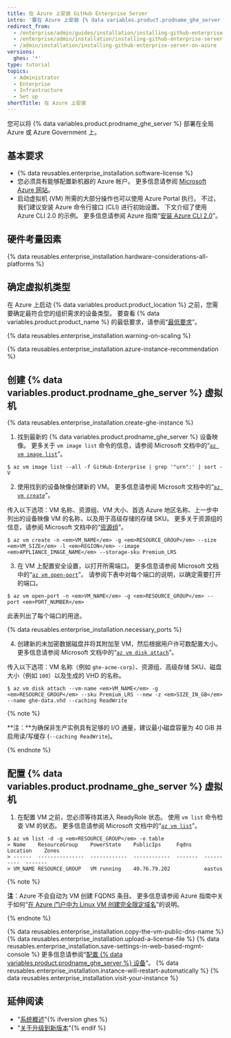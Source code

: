 ```yaml
---
title: 在 Azure 上安装 GitHub Enterprise Server
intro: '要在 Azure 上安装 {% data variables.product.prodname_ghe_server %}，您必须部署到 DS 系列实例上并使用 Premium-LRS 存储。'
redirect_from:
  - /enterprise/admin/guides/installation/installing-github-enterprise-on-azure
  - /enterprise/admin/installation/installing-github-enterprise-server-on-azure
  - /admin/installation/installing-github-enterprise-server-on-azure
versions:
  ghes: '*'
type: tutorial
topics:
  - Administrator
  - Enterprise
  - Infrastructure
  - Set up
shortTitle: 在 Azure 上安装
---
```


您可以将 {% data variables.product.prodname_ghe_server %} 部署在全局 Azure 或 Azure Government 上。

## 基本要求

- {% data reusables.enterprise_installation.software-license %}
- 您必须具有能够配置新机器的 Azure 帐户。 更多信息请参阅 [Microsoft Azure 网站](https://azure.microsoft.com)。
- 启动虚拟机 (VM) 所需的大部分操作也可以使用 Azure Portal 执行。 不过，我们建议安装 Azure 命令行接口 (CLI) 进行初始设置。 下文介绍了使用 Azure CLI 2.0 的示例。 更多信息请参阅 Azure 指南“[安装 Azure CLI 2.0](https://docs.microsoft.com/cli/azure/install-azure-cli?view=azure-cli-latest)”。

## 硬件考量因素

{% data reusables.enterprise_installation.hardware-considerations-all-platforms %}

## 确定虚拟机类型

在 Azure 上启动 {% data variables.product.product_location %} 之前，您需要确定最符合您的组织需求的设备类型。 要查看 {% data variables.product.product_name %} 的最低要求，请参阅“[最低要求](#minimum-requirements)”。

{% data reusables.enterprise_installation.warning-on-scaling %}

{% data reusables.enterprise_installation.azure-instance-recommendation %}

## 创建 {% data variables.product.prodname_ghe_server %} 虚拟机

{% data reusables.enterprise_installation.create-ghe-instance %}

1. 找到最新的 {% data variables.product.prodname_ghe_server %} 设备映像。 更多关于 `vm image list` 命令的信息，请参阅 Microsoft 文档中的“[`az vm image list`](https://docs.microsoft.com/cli/azure/vm/image?view=azure-cli-latest#az_vm_image_list)”。
  ```shell
  $ az vm image list --all -f GitHub-Enterprise | grep '"urn":' | sort -V
  ```

2. 使用找到的设备映像创建新的 VM。 更多信息请参阅 Microsoft 文档中的“[`az vm create`](https://docs.microsoft.com/cli/azure/vm?view=azure-cli-latest#az_vm_create)”。

  传入以下选项：VM 名称、资源组、VM 大小、首选 Azure 地区名称、上一步中列出的设备映像 VM 的名称，以及用于高级存储的存储 SKU。 更多关于资源组的信息，请参阅 Microsoft 文档中的“[资源组](https://docs.microsoft.com/azure/azure-resource-manager/resource-group-overview#resource-groups)”。

  ```shell
  $ az vm create -n <em>VM_NAME</em> -g <em>RESOURCE_GROUP</em> --size <em>VM_SIZE</em> -l <em>REGION</em> --image <em>APPLIANCE_IMAGE_NAME</em> --storage-sku Premium_LRS
  ```

3. 在 VM 上配置安全设置，以打开所需端口。 更多信息请参阅 Microsoft 文档中的“[`az vm open-port`](https://docs.microsoft.com/cli/azure/vm?view=azure-cli-latest#az_vm_open_port)”。 请参阅下表中对每个端口的说明，以确定需要打开的端口。

  ```shell
  $ az vm open-port -n <em>VM_NAME</em> -g <em>RESOURCE_GROUP</em> --port <em>PORT_NUMBER</em>
  ```

  此表列出了每个端口的用途。

  {% data reusables.enterprise_installation.necessary_ports %}

4. 创建新的未加密数据磁盘并将其附加至 VM，然后根据用户许可数配置大小。 更多信息请参阅 Microsoft 文档中的“[`az vm disk attach`](https://docs.microsoft.com/cli/azure/vm/disk?view=azure-cli-latest#az_vm_disk_attach)”。

  传入以下选项：VM 名称（例如 `ghe-acme-corp`）、资源组、高级存储 SKU、磁盘大小（例如 `100`）以及生成的 VHD 的名称。

  ```shell
  $ az vm disk attach --vm-name <em>VM_NAME</em> -g <em>RESOURCE_GROUP</em> --sku Premium_LRS --new -z <em>SIZE_IN_GB</em> --name ghe-data.vhd --caching ReadWrite
  ```

  {% note %}

   **注：**为确保非生产实例具有足够的 I/O 通量，建议最小磁盘容量为 40 GiB 并启用读/写缓存 (`--caching ReadWrite`)。

   {% endnote %}

## 配置 {% data variables.product.prodname_ghe_server %} 虚拟机

1. 在配置 VM 之前，您必须等待其进入 ReadyRole 状态。 使用 `vm list` 命令检查 VM 的状态。 更多信息请参阅 Microsoft 文档中的“[`az vm list`](https://docs.microsoft.com/cli/azure/vm?view=azure-cli-latest#az_vm_list)”。
  ```shell
  $ az vm list -d -g <em>RESOURCE_GROUP</em> -o table
  > Name    ResourceGroup    PowerState    PublicIps     Fqdns    Location    Zones
  > ------  ---------------  ------------  ------------  -------  ----------  -------
  > VM_NAME RESOURCE_GROUP   VM running    40.76.79.202           eastus

  ```
  {% note %}

  **注**：Azure 不会自动为 VM 创建 FQDNS 条目。 更多信息请参阅 Azure 指南中关于如何“[在 Azure 门户中为 Linux VM 创建完全限定域名](https://docs.microsoft.com/azure/virtual-machines/linux/portal-create-fqdn)”的说明。

  {% endnote %}

  {% data reusables.enterprise_installation.copy-the-vm-public-dns-name %}
  {% data reusables.enterprise_installation.upload-a-license-file %}
  {% data reusables.enterprise_installation.save-settings-in-web-based-mgmt-console %} 更多信息请参阅“[配置 {% data variables.product.prodname_ghe_server %} 设备](/enterprise/admin/guides/installation/configuring-the-github-enterprise-server-appliance)”。
  {% data reusables.enterprise_installation.instance-will-restart-automatically %}
  {% data reusables.enterprise_installation.visit-your-instance %}

## 延伸阅读

- "[系统概述](/enterprise/admin/guides/installation/system-overview)"{% ifversion ghes %}
- "[关于升级到新版本](/admin/overview/about-upgrades-to-new-releases)"{% endif %}
